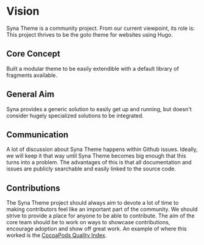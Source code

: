 # Vision
Syna Theme is a community project. From our current viewpoint, its role is:
This project thrives to be the goto theme for websites using Hugo.

## Core Concept
Built a modular theme to be easily extendible with a default library of fragments available.

## General Aim
Syna provides a generic solution to easily get up and running, but doesn't consider hugely specialized solutions to be integrated.

## Communication
A lot of discussion about Syna Theme happens within Github issues. Ideally, we will keep it that way until Syna Theme becomes big enough that this turns into a problem. The advantages of this is that all documentation and issues are publicly searchable and easily linked to the source code.

## Contributions
The Syna Theme project should always aim to devote a lot of time to making contributors feel like an important part of the community. We should strive to provide a place for anyone to be able to contribute. The aim of the core team should be to work on ways to showcase contributions, encourage adoption and show off great work. An example of where this worked is the [CocoaPods Quality Index](http://blog.cocoapods.org/CocoaPods.org-Two-point-Five/).
